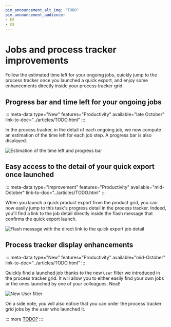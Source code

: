 ```yaml
---
pim_announcement_alt_img: "TODO"
pim_announcement_audience:
- EE
- CE
---
```


# Jobs and process tracker improvements

Follow the estimated time left for your ongoing jobs, quickly jump to the process tracker once you launched a quick export, and enjoy some enhancements directly inside your process tracker grid.

## Progress bar and time left for your ongoing jobs
::: meta-data type="New" features="Productivity" available="late October" link-to-doc="../articles/TODO.html"
:::

In the process tracker, in the detail of each ongoing job, we now compute an estimation of the time left for each job step. A progress bar is also displayed.

![Estimation of the time left and progress bar](../img/TODO.png)

## Easy access to the detail of your quick export once launched
::: meta-data type="Improvement" features="Productivity" available="mid-October" link-to-doc="../articles/TODO.html"
:::

When you launch a quick product export from the product grid, you can now easily jump to this task's progress detail in the process tracker. Indeed, you'll find a link to the job detail directly inside the flash message that confirms the quick export launch.

![Flash message with the direct link to the quick export job detail](../img/TODO.png)

## Process tracker display enhancements
::: meta-data type="New" features="Productivity" available="mid-October" link-to-doc="../articles/TODO.html"
:::

Quickly find a launched job thanks to the new `User` filter we introduced in the process tracker grid. It will allow you to either easily find your own jobs or the ones launched by one of your colleagues. Neat!

![New User filter](../img/TODO.png)

On a side note, you will also notice that you can order the process tracker grid jobs by the user who launched it.

::: more
[TODO?](../articles/TODO.html)
:::
